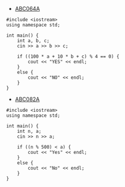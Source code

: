 - [ABC064A](https://atcoder.jp/contests/abc064/tasks/abc064_a)

```
#include <iostream>
using namespace std;
 
int main() {
	int a, b, c;
	cin >> a >> b >> c;
 
	if ((100 * a + 10 * b + c) % 4 == 0) {
		cout << "YES" << endl;
	}
	else {
		cout << "NO" << endl;
	}
}
```

- [ABC082A](https://atcoder.jp/contests/abc088/tasks/abc088_a)

```
#include <iostream>
using namespace std;
 
int main() {
	int n, a;
	cin >> n >> a;
 
	if ((n % 500) < a) {
		cout << "Yes" << endl;
	}
	else {
		cout << "No" << endl;
	}
}
```
